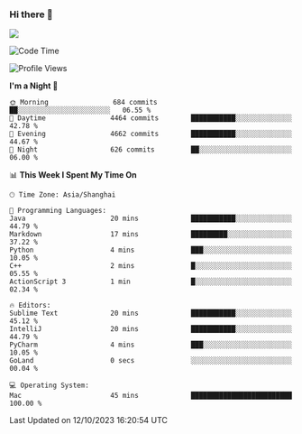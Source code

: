 ### Hi there 👋

<!--
**JJAYCHEN1e/jjaychen1e** is a ✨ _special_ ✨ repository because its `README.md` (this file) appears on your GitHub profile.

Here are some ideas to get you started:

- 🔭 I’m currently working on ...
- 🌱 I’m currently learning ...
- 👯 I’m looking to collaborate on ...
- 🤔 I’m looking for help with ...
- 💬 Ask me about ...
- 📫 How to reach me: ...
- 😄 Pronouns: ...
- ⚡ Fun fact: ...
-->

[![](https://github-readme-stats.vercel.app/api?username=jjaychen1e&show_icons=true)](https://github.com/jjaychen1e/github-readme-stats?count_private=true)

<!--START_SECTION:waka-->
![Code Time](http://img.shields.io/badge/Code%20Time-875%20hrs%2048%20mins-blue)

![Profile Views](http://img.shields.io/badge/Profile%20Views-6-blue)

**I'm a Night 🦉** 

```text
🌞 Morning                684 commits         ██░░░░░░░░░░░░░░░░░░░░░░░   06.55 % 
🌆 Daytime                4464 commits        ███████████░░░░░░░░░░░░░░   42.78 % 
🌃 Evening                4662 commits        ███████████░░░░░░░░░░░░░░   44.67 % 
🌙 Night                  626 commits         ██░░░░░░░░░░░░░░░░░░░░░░░   06.00 % 
```


📊 **This Week I Spent My Time On** 

```text
🕑︎ Time Zone: Asia/Shanghai

💬 Programming Languages: 
Java                     20 mins             ███████████░░░░░░░░░░░░░░   44.79 % 
Markdown                 17 mins             █████████░░░░░░░░░░░░░░░░   37.22 % 
Python                   4 mins              ███░░░░░░░░░░░░░░░░░░░░░░   10.05 % 
C++                      2 mins              █░░░░░░░░░░░░░░░░░░░░░░░░   05.55 % 
ActionScript 3           1 min               █░░░░░░░░░░░░░░░░░░░░░░░░   02.34 % 

🔥 Editors: 
Sublime Text             20 mins             ███████████░░░░░░░░░░░░░░   45.12 % 
IntelliJ                 20 mins             ███████████░░░░░░░░░░░░░░   44.79 % 
PyCharm                  4 mins              ███░░░░░░░░░░░░░░░░░░░░░░   10.05 % 
GoLand                   0 secs              ░░░░░░░░░░░░░░░░░░░░░░░░░   00.04 % 

💻 Operating System: 
Mac                      45 mins             █████████████████████████   100.00 % 
```


 Last Updated on 12/10/2023 16:20:54 UTC
<!--END_SECTION:waka-->
